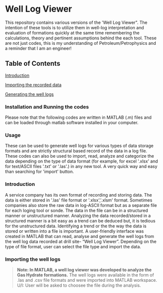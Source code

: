 # Well Log Viewer 
This repository contains various versions of the 'Well Log Viewer".  The intention of these tools is to utilize them in well-log interpretation and evaluation of formations quickly at the same time remembering the calculations, theory and pertinent assumptions behind the each tool. These are not just codes, this is my understanding of Petroleum/Petrophysics and a reminder that I am an engineer!
## Table of Contents
[Introduction](#Introduction)

[Importing the recorded data](#Importing-the-recorded-Data)

[Generating the well logs](#Generating-the-well-logs)

### Installation and Running the codes
Please note that the following codes are written in MATLAB (.m) files and can be loaded through matlab software installed in your computer.
### Usage
These can be used to generate well logs for various types of data storage formats and are strictly structural based record of the data in a log file. These codes can also be used to import, read, analyze and categorize the data depending on the type of data format (for example, for excel '.xlsx' and for text/ASCII files '.txt' or '.las'.) in any new tool. A very quick way and easy than searching for 'import' button.
### Introduction
A service company has its own format of recording and storing data. The data is either stored in '.las' file format or '.xlsx','.xlsm' format. Sometimes companies also store the raw data in log-ASCII format but as a separate file for each loging tool or sonde. The data in the file can be in a structured manner or unstructured manner. Analyzing the data recorded/stored in a structured manner is a bit easy as a trend can be deduced but, it is tedious for the unstructured data. Identifying a trend or the the way the data is stored or written into a file is important. 
A user-friendly interface was created in MATLAB that can read, analyse and generate the well logs from the well log data recorded at drill site- “Well Log Viewer”. Depending on the type of file format, user can select the file type and import the data.
### Importing the well logs
> **Note: In MATLAB, a well log viewer was developed to analyze the Gas Hydrate formations.**
The well logs were available in the form of .las and .csv file formats and were imported into MATLAB workspace. U/I: User will be asked to choosee the file during the analysis. 
